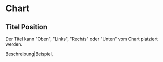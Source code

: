# Chart
## Titel Position
  Der Titel kann "Oben", "Links", "Rechts" oder "Unten" vom Chart platziert werden.

  Beschreibung|Beispiel,